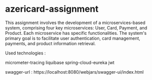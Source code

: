 # azericard-assignment
This assignment involves the development of a microservices-based system, comprising four key microservices: User, Card, Payment, and Product. Each microservice has specific functionalities. The system's primary goal is to facilitate user authentication, card management, payments, and product information retrieval.

Used technologies : 

micrometer-tracing
liquibase
spring-cloud-eureka
jwt


swagger-url : https://localhost:8080/webjars/swagger-ui/index.html